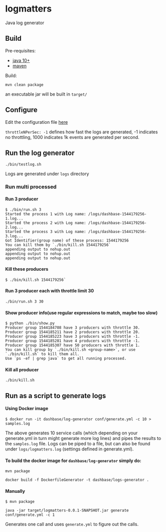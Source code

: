 # logmatters
Java log generator

## Build

Pre-requisites:

* [java 10+](https://www.oracle.com/technetwork/java/javase/downloads/jdk10-downloads-4416644.html)
* [maven](https://maven.apache.org/)

Build:
```
mvn clean package
```
an executable jar will be built in `target/`

## Configure

Edit the configuration file [here](https://github.com/dashbase/logmatters/blob/master/conf/config.yml)

`throttleNPerSec: -1` defines how fast the logs are generated, -1 indicates no throttling, 1000 indicates 1k events are generated per second.

## Run the log generator

```./bin/testlog.sh```

Logs are generated under `logs` directory

### Run multi processed
#### Run 3 producer
```
$ ./bin/run.sh 3
Started the process 1 with Log name: /logs/dashbase-1544179256-1.log...
Started the process 2 with Log name: /logs/dashbase-1544179256-2.log...
Started the process 3 with Log name: /logs/dashbase-1544179256-3.log...
Got Identifier(group name) of these process: 1544179256
You can kill them by `./bin/kill.sh 1544179256`
appending output to nohup.out                                                                                                                                             
appending output to nohup.out
appending output to nohup.out

```
#### Kill these producers
```
$ ./bin/kill.sh 1544179256`
```

#### Run 3 producer each with throttle limit 30
```./bin/run.sh 3 30```

#### Show producer info(use regular expressions to match, maybe too slow)
```
$ python ./bin/show.py
Producer group 1544184708 have 3 producers with throttle 30.
Producer group 1544185211 have 2 producers with throttle 20.
Producer group 1544185223 have 3 producers with throttle -1.
Producer group 1544185281 have 4 producers with throttle -1.
Producer group 1544185307 have 50 producers with throttle 1.
You can kill group by `./bin/kill.sh <group-name>`, or use `./bin/kill.sh` to kill them all.
Use `ps -ef | grep java` to get all running processed.
```

#### Kill all producer
```./bin/kill.sh```

## Run as a script to generate logs

#### Using Docker image
```
$ docker run -it dashbase/log-generator conf/generate.yml -c 10 > samples.log
```
The above generates 10 service calls (which depending on your generate.yml in turn might generate more log lines) and pipes the results to the `samples.log` file.
Logs can be piped to a file, but can also be found under `logs/logmatters.log` (settings defined in generate.yml).

#### To build the docker image for `dashbase/log-generator` simply do:

`mvn package`

`docker build -f DockerfileGenerator -t dashbase/logs-generator .`

#### Manually
```
$ mvn package
```

```
java -jar target/logmatters-0.0.1-SNAPSHOT.jar generate conf/generate.yml -c 1
```
Generates one call and uses `generate.yml` to figure out the calls.